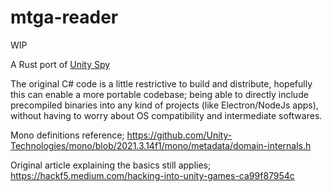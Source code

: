# mtga-reader

WIP

A Rust port of [Unity Spy](https://github.com/hackf5/unityspy)

The original C# code is a little restrictive to build and distribute, hopefully this can enable a more portable codebase; being able to directly include precompiled binaries into any kind of projects (like Electron/NodeJs apps), without having to worry about OS compatibility and intermediate softwares.

Mono definitions reference;
https://github.com/Unity-Technologies/mono/blob/2021.3.14f1/mono/metadata/domain-internals.h


Original article explaining the basics still applies;
https://hackf5.medium.com/hacking-into-unity-games-ca99f87954c